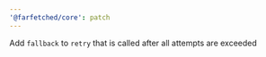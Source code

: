 ```yaml
---
'@farfetched/core': patch
---
```


Add `fallback` to `retry` that is called after all attempts are exceeded
